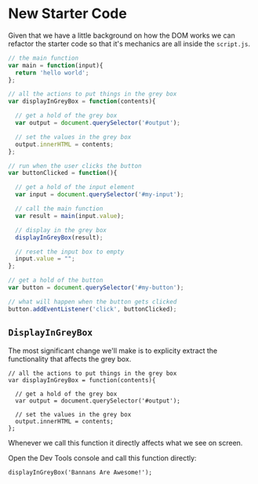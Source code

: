 # New Starter Code

Given that we have a little background on how the DOM works we can refactor the starter code so that it's mechanics are all inside the `script.js`.

```javascript
// the main function
var main = function(input){
  return 'hello world';
};

// all the actions to put things in the grey box
var displayInGreyBox = function(contents){

  // get a hold of the grey box
  var output = document.querySelector('#output');

  // set the values in the grey box
  output.innerHTML = contents;
};

// run when the user clicks the button
var buttonClicked = function(){

  // get a hold of the input element
  var input = document.querySelector('#my-input');

  // call the main function
  var result = main(input.value);

  // display in the grey box
  displayInGreyBox(result);

  // reset the input box to empty
  input.value = "";
};

// get a hold of the button
var button = document.querySelector('#my-button');

// what will happen when the button gets clicked
button.addEventListener('click', buttonClicked);
```

## `DisplayInGreyBox`

The most significant change we'll make is to explicity extract the functionality that affects the grey box.

```text
// all the actions to put things in the grey box
var displayInGreyBox = function(contents){

  // get a hold of the grey box
  var output = document.querySelector('#output');

  // set the values in the grey box
  output.innerHTML = contents;
};
```

Whenever we call this function it directly affects what we see on screen.

Open the Dev Tools console and call this function directly:

```text
displayInGreyBox('Bannans Are Awesome!');
```

